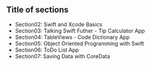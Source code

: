 ## Title of sections

- Section02: Swift and Xcode Basics
- Section03: Talking Swift Futher - Tip Calculator App
- Section04: TableViews - Code Dictionary App
- Section05: Object Oriented Programming with Swift
- Section06: ToDo List App
- Section07: Saving Data with CoreData
